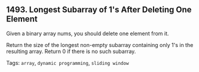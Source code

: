 ## 1493. Longest Subarray of 1's After Deleting One Element

Given a binary array nums, you should delete one element from it.

Return the size of the longest non-empty subarray containing only 1's in the resulting array. Return 0 if there is no such subarray.

Tags: `array`, `dynamic programming`, `sliding window`